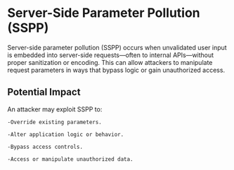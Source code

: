 # Server-Side Parameter Pollution (SSPP)
Server-side parameter pollution (SSPP) occurs when unvalidated user input is embedded into server-side requests—often to internal APIs—without proper sanitization or encoding. This can allow attackers to manipulate request parameters in ways that bypass logic or gain unauthorized access.

## Potential Impact

An attacker may exploit SSPP to:

    -Override existing parameters.

    -Alter application logic or behavior.

    -Bypass access controls.

    -Access or manipulate unauthorized data.